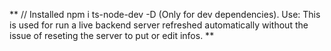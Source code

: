 ** // Installed npm i ts-node-dev -D (Only for dev dependencies). 
Use: This is used for run a live backend server refreshed automatically without the issue of reseting the server to put or edit infos. ** 